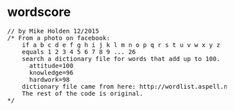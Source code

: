 # wordscore
<pre>
// by Mike Holden 12/2015 
/* From a photo on facebook:
	if a b c d e f g h i j k l m n o p q r s t u v w x y z
	equals 1 2 3 4 5 6 7 8 9 ... 26
	search a dictionary file for words that add up to 100.
	  attitude=100
	  knowledge=96
	  hardwork=98
	dictionary file came from here: http://wordlist.aspell.net/dicts/ (also zip file is included)
	The rest of the code is original.
*/
</pre>
